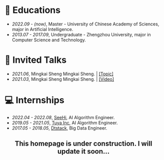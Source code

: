 # 📖 Educations
- *2022.09 - (now)*, Master - University of Chinese Academy of Sciences, major in Artificial Intelligence.
- *2013.07 - 2017.09*, Undergraduate - Zhengzhou University, major in Computer Science and Technology.

# 💬 Invited Talks
- *2021.06*, Mingkai Sheng Mingkai Sheng.  \| [\[Topic\]](https://github.com/shengmingkai)
- *2021.03*, Mingkai Sheng Mingkai Sheng.  \| [\[Video\]](https://github.com/shengmingkai)

# 💻 Internships
- *2022.04 - 2022.08*, [SeeHi](http://seehi.cn/), AI Algorithm Engineer.
- *2019.05 - 2021.05*, [Tuya Inc](https://www.tuya.com/), AI Algorithm Engineer.
- *2017.05 - 2018.05*, [Dtstack](https://www.dtstack.com/), Big Data Engineer.


<h2 align="center">
This homepage is under construction. I will update it soon...
</h2>






